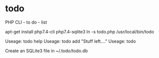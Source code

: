 # todo
PHP CLI - to do - list

apt-get install php7.4-cli php7.4-sqlite3
ln -s todo.php /usr/local/bin/todo

Useage: todo help
Useage: todo add "Stuff left...."
Useage: todo

Create an SQLite3 file in ~/.todo/todo.db
